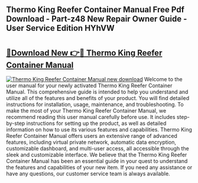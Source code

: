 ## Thermo King Reefer Container Manual Free Pdf Download - Part-z48 New Repair Owner Guide - User Service Edition HYhVW

# <h2><a href="http://bc9787.oget.top/?id=Thermo+King+Reefer+Container+Manual">🔗Download New 👉🔴 Thermo King Reefer Container Manual</a></h2>

[![Thermo King Reefer Container Manual new download](https://i.imgur.com/5g1atiW.png)](http://bc9787.oget.top/?id=Thermo+King+Reefer+Container+Manual)
Welcome to the user manual for your newly activated Thermo King Reefer Container Manual. This comprehensive guide is intended to help you understand and utilize all of the features and benefits of your product. You will find detailed instructions for installation, usage, maintenance, and troubleshooting. To make the most of your Thermo King Reefer Container Manual, we recommend reading this user manual carefully before use. It includes step-by-step instructions for setting up the product, as well as detailed information on how to use its various features and capabilities. Thermo King Reefer Container Manual offers users an extensive range of advanced features, including virtual private network, automatic data encryption, customizable dashboard, and multi-user access, all accessible through the sleek and customizable interface. We believe that the Thermo King Reefer Container Manual has been an essential guide in your quest to understand the features and capabilities of your new item. If you need any assistance or have any questions, our customer service team is always available.
